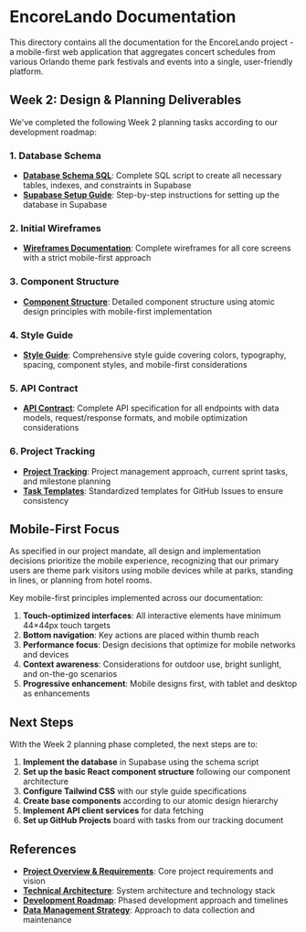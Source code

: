 # EncoreLando Documentation

This directory contains all the documentation for the EncoreLando project - a mobile-first web application that aggregates concert schedules from various Orlando theme park festivals and events into a single, user-friendly platform.

## Week 2: Design & Planning Deliverables

We've completed the following Week 2 planning tasks according to our development roadmap:

### 1. Database Schema

- **[Database Schema SQL](/database/schema.sql)**: Complete SQL script to create all necessary tables, indexes, and constraints in Supabase
- **[Supabase Setup Guide](/database/supabase-setup-guide.md)**: Step-by-step instructions for setting up the database in Supabase

### 2. Initial Wireframes

- **[Wireframes Documentation](/design/wireframes.md)**: Complete wireframes for all core screens with a strict mobile-first approach
  
### 3. Component Structure

- **[Component Structure](/design/component-structure.md)**: Detailed component structure using atomic design principles with mobile-first implementation

### 4. Style Guide

- **[Style Guide](/design/style-guide.md)**: Comprehensive style guide covering colors, typography, spacing, component styles, and mobile-first considerations

### 5. API Contract

- **[API Contract](/api/api-contract.md)**: Complete API specification for all endpoints with data models, request/response formats, and mobile optimization considerations

### 6. Project Tracking

- **[Project Tracking](/project/project-tracking.md)**: Project management approach, current sprint tasks, and milestone planning
- **[Task Templates](/project/task-templates.md)**: Standardized templates for GitHub Issues to ensure consistency

## Mobile-First Focus

As specified in our project mandate, all design and implementation decisions prioritize the mobile experience, recognizing that our primary users are theme park visitors using mobile devices while at parks, standing in lines, or planning from hotel rooms.

Key mobile-first principles implemented across our documentation:

1. **Touch-optimized interfaces**: All interactive elements have minimum 44×44px touch targets
2. **Bottom navigation**: Key actions are placed within thumb reach
3. **Performance focus**: Design decisions that optimize for mobile networks and devices
4. **Context awareness**: Considerations for outdoor use, bright sunlight, and on-the-go scenarios
5. **Progressive enhancement**: Mobile designs first, with tablet and desktop as enhancements

## Next Steps

With the Week 2 planning phase completed, the next steps are to:

1. **Implement the database** in Supabase using the schema script
2. **Set up the basic React component structure** following our component architecture
3. **Configure Tailwind CSS** with our style guide specifications
4. **Create base components** according to our atomic design hierarchy
5. **Implement API client services** for data fetching
6. **Set up GitHub Projects** board with tasks from our tracking document

## References

- **[Project Overview & Requirements](/project/overview.md)**: Core project requirements and vision
- **[Technical Architecture](/project/technical-architecture.md)**: System architecture and technology stack
- **[Development Roadmap](/project/development-roadmap.md)**: Phased development approach and timelines
- **[Data Management Strategy](/project/data-management.md)**: Approach to data collection and maintenance

